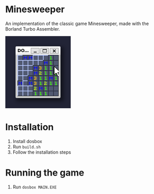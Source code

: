 # Minesweeper
An implementation of the classic game Minesweeper, made with the Borland Turbo Assembler.

![minesweeper](https://github.com/zaesur/minesweeper-tasm/blob/main/minesweeper.png?raw=true)

# Installation
1. Install dosbox
1. Run `build.sh`
1. Follow the installation steps

# Running the game
1. Run `dosbox MAIN.EXE`
